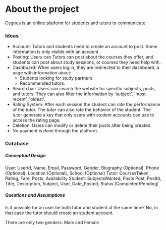 # About the project

Cygnus is an online platform for students and tutors to communicate.

### Ideas

- Account: Tutors and students need to create an account to post. Some information is only visible with an account.
- Posting: Users can Tutors can post about the courses they offer, and students can post about study sessions, or courses they need help with.
- Dashboard: When users log in, they are redirected to their dashboard, a page with information about:
    - Students looking for study partners.
    - Recommended tutors.
- Search bar: Users can search the website for specific subjects, posts, and tutors. They can also filter the information by 'subject', 'most recent', 'oldest'.
- Rating System: After each session the student can rate the performance of the tutor. The tutor can also rate the behavior of the student. The tutor generate a key that only users with student accounts can use to access the rating page.
- Deletion: Users can modify or delete their posts after being created.
- No payment is done through the platform.

### Database

##### Conceptual Design

User: UserId, Name, Email, Password, Gender, Biography (Optional), Phone (Optional), Location (Optional), School (Optional)
Tutor: CoursesTaken, Rating, Fare, Posts, Availability
Student: SubjectsWanted, Posts
Post: PostId, Title, Description, Subject, User, Date_Posted, Status (Completed/Pending)

##### Questions and Assumptions

Is it possible for an user be both tutor and student at the same time? No, in that case the tutor should create an student account.

There are only two genders: Male and Female